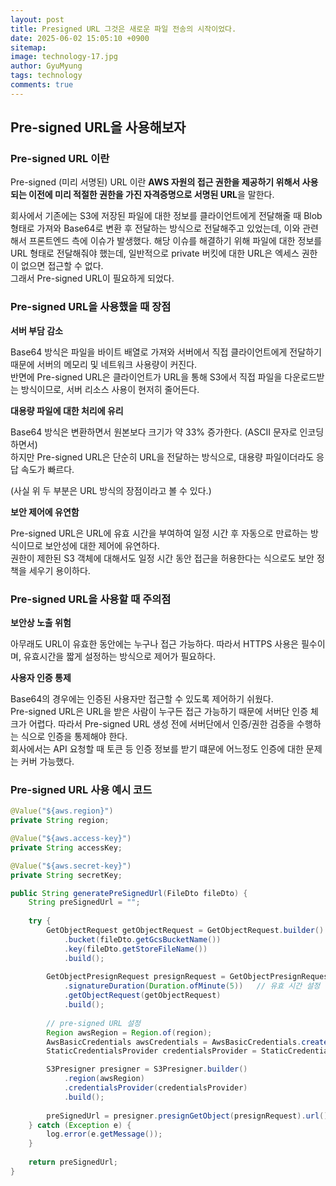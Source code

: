 ```yaml
---
layout:	post
title: Presigned URL 그것은 새로운 파일 전송의 시작이었다.
date: 2025-06-02 15:05:10 +0900
sitemap:
image: technology-17.jpg
author: GyuMyung
tags: technology
comments: true
---
```


## Pre-signed URL을 사용해보자
### Pre-signed URL 이란
Pre-signed (미리 서명된) URL 이란 **AWS 자원의 접근 권한을 제공하기 위해서 사용되는 이전에 미리 적절한 권한을 가진 자격증명으로 서명된 URL**을 말한다.

회사에서 기존에는 S3에 저장된 파일에 대한 정보를 클라이언트에게 전달해줄 때 Blob 형태로 가져와 Base64로 변환 후 전달하는 방식으로 전달해주고 있었는데, 이와 관련해서 프론트엔드 측에 이슈가 발생했다. 해당 이슈를 해결하기 위해 파일에 대한 정보를 URL 형태로 전달해줘야 했는데, 일반적으로 private 버킷에 대한 URL은 엑세스 권한이 없으면 접근할 수 없다.<br/>
그래서 Pre-signed URL이 필요하게 되었다.

### Pre-signed URL을 사용했을 때 장점
**서버 부담 감소**

Base64 방식은 파일을 바이트 배열로 가져와 서버에서 직접 클라이언트에게 전달하기 때문에 서버의 메모리 및 네트워크 사용량이 커진다.<br/>
반면에 Pre-signed URL은 클라이언트가 URL을 통해 S3에서 직접 파일을 다운로드받는 방식이므로, 서버 리소스 사용이 현저히 줄어든다.

**대용량 파일에 대한 처리에 유리**

Base64 방식은 변환하면서 원본보다 크기가 약 33% 증가한다. (ASCII 문자로 인코딩하면서)<br/>
하지만 Pre-signed URL은 단순히 URL을 전달하는 방식으로, 대용량 파일이더라도 응답 속도가 빠르다.

(사실 위 두 부분은 URL 방식의 장점이라고 볼 수 있다.)

**보안 제어에 유연함**

Pre-signed URL은 URL에 유효 시간을 부여하여 일정 시간 후 자동으로 만료하는 방식이므로 보안성에 대한 제어에 유연하다.<br/>
권한이 제한된 S3 객체에 대해서도 일정 시간 동안 접근을 허용한다는 식으로도 보안 정책을 세우기 용이하다.

### Pre-signed URL을 사용할 때 주의점
**보안상 노출 위험**

아무래도 URL이 유효한 동안에는 누구나 접근 가능하다. 따라서 HTTPS 사용은 필수이며, 유효시간을 짧게 설정하는 방식으로 제어가 필요하다.

**사용자 인증 통제**

Base64의 경우에는 인증된 사용자만 접근할 수 있도록 제어하기 쉬웠다.<br/>
Pre-signed URL은 URL을 받은 사람이 누구든 접근 가능하기 때문에 서버단 인증 체크가 어렵다. 따라서 Pre-signed URL 생성 전에 서버단에서 인증/권한 검증을 수행하는 식으로 인증을 통제해야 한다.<br/>
회사에서는 API 요청할 때 토큰 등 인증 정보를 받기 떄문에 어느정도 인증에 대한 문제는 커버 가능했다.

### Pre-signed URL 사용 예시 코드
```java
@Value("${aws.region}")
private String region;

@Value("${aws.access-key}")
private String accessKey;

@Value("${aws.secret-key}")
private String secretKey;

public String generatePreSignedUrl(FileDto fileDto) {
    String preSignedUrl = "";
    
    try {
        GetObjectRequest getObjectRequest = GetObjectRequest.builder()
            .bucket(fileDto.getGcsBucketName())
            .key(fileDto.getStoreFileName())
            .build();
        
        GetObjectPresignRequest presignRequest = GetObjectPresignRequest.builder()
            .signatureDuration(Duration.ofMinute(5))   // 유효 시간 설정
            .getObjectRequest(getObjectRequest)
            .build();
        
        // pre-signed URL 설정
        Region awsRegion = Region.of(region);
        AwsBasicCredentials awsCredentials = AwsBasicCredentials.create(accessKey, secretKey);
        StaticCredentialsProvider credentialsProvider = StaticCredentialsProvider.create(awsCredentials);

        S3Presigner presigner = S3Presigner.builder()
            .region(awsRegion)
            .credentialsProvider(credentialsProvider)
            .build();
        
        preSignedUrl = presigner.presignGetObject(presignRequest).url().toString();
    } catch (Exception e) {
        log.error(e.getMessage());
    }
    
    return preSignedUrl;
}
```

